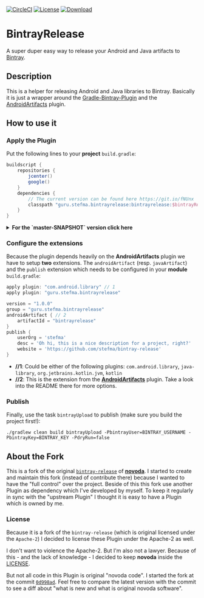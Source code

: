[![CircleCI](https://circleci.com/gh/StefMa/bintray-release.svg?style=svg)](https://circleci.com/gh/StefMa/bintray-release)
[![License](https://img.shields.io/badge/License-Apache%202.0-blue.svg)](https://opensource.org/licenses/Apache-2.0)
[![Download](https://api.bintray.com/packages/stefma/maven/BintrayRelease/images/download.svg) ](https://bintray.com/stefma/maven/BintrayRelease/_latestVersion)
# BintrayRelease
A super duper easy way to release your Android and Java artifacts to [Bintray](https://bintray.com).

## Description
This is a helper for releasing Android and Java libraries to Bintray. 
Basically it is just a wrapper around the [Gradle-Bintray-Plugin](https://github.com/bintray/gradle-bintray-plugin) 
and the [AndroidArtifacts](https://github.com/StefMa/AndroidArtifacts) plugin.

## How to use it
### Apply the Plugin
Put the following lines to your **project** `build.gradle`:

```groovy
buildscript {
    repositories {
        jcenter()
        google()
    }
    dependencies {
        // The current version can be found here https://git.io/fNUnx
        classpath "guru.stefma.bintrayrelease:bintrayrelease:$bintrayReleaseVersion"
    }
}
```

<details>
<summary><b>For the `master-SNAPSHOT` version click here</b></summary>

```groovy
buildscript {
    repositories {
        jcenter()
        google()
        maven { url "https://jitpack.io" }
    }
    dependencies {
        classpath "com.github.stefma:bintray-release:master-SNAPSHOT"
    }
}
```

Please note that this may be fail for the first attempts because [JitPack](https://jitpack.io)
build the plugin on the fly.
Please just try it again after some minutes until JitPack have build the plugin.

It can also happen that your current `master-SNAPSHOT` is locally outdated.
If so just run `./gradlew --refresh-dependencies`.
This will force Gradle to update all dependencies **and plugins**.
</details>

### Configure the extensions
Because the plugin depends heavily on the **AndroidArtifacts** plugin we have to setup **two** extensions. 
The `androidArtifact` (resp. `javaArtifact`) and the `publish` extension which needs to be configured
in your **module** `build.gradle`:

```groovy
apply plugin: "com.android.library" // 1
apply plugin: "guru.stefma.bintrayrelease"

version = "1.0.0"
group = "guru.stefma.bintrayrelease"
androidArtifact { // 2
    artifactId = "bintrayrelease"
}
publish {
    userOrg = 'stefma'
    desc = 'Oh hi, this is a nice description for a project, right?'
    website = 'https://github.com/stefma/bintray-release'
}
```
* **//1**: Could be either of the following plugins: `com.android.library`, `java-library`, `org.jetbrains.kotlin.jvm`, `kotlin`
* **//2**: This is the extension from the [**AndroidArtifacts**](https://github.com/StefMa/AndroidArtifacts) plugin. Take a look into the README there for more options.

### Publish
Finally, use the task `bintrayUpload` to publish (make sure you build the project first!):

```
./gradlew clean build bintrayUpload -PbintrayUser=BINTRAY_USERNAME -PbintrayKey=BINTRAY_KEY -PdryRun=false
```

## About the Fork
This is a fork of the original [`bintray-release`](https://github.com/novoda/bintray-release) of [**novoda**](https://novoda.com/).
I started to create and maintain this fork (instead of contribute there) because I wanted to have the "full control" over the project.
Beside of this this fork use another Plugin as dependency which I've developed by myself. To keep it regularly in sync with 
the "upstream Plugin" I thought it is easy to have a Plugin which is owned by me.

### License  
Because it is a fork of the `bintray-release` (which is original licensed under the `Apache-2`) I decided to license these
Plugin under the Apache-2 as well.

I don't want to violence the Apache-2. But I'm also not a lawyer. Because of this - and the lack of knowledge - I decided to keep
**novoda** inside the [LICENSE](LICENSE.txt). 

But not all code in this Plugin is original "novoda code". I started the fork at the commit [`0d998ad`](https://github.com/StefMa/bintray-release/commit/0d998ad9cf4f822be2bcbffaf02bbee881f13101).
Feel free to compare the latest version with the commit to see a diff about "what is new and what is original novoda software".   
